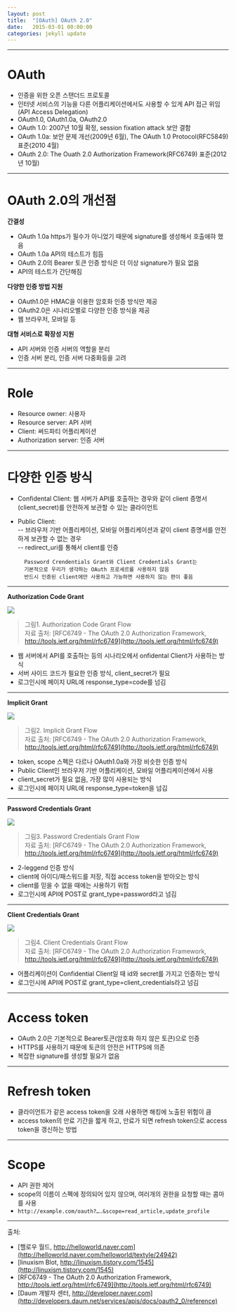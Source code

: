 ```yaml
---
layout: post
title:  "[OAuth] OAuth 2.0"
date:   2015-03-01 00:00:00
categories: jekyll update
---
```


---

# OAuth

- 인증을 위한 오픈 스탠더드 프로토콜
- 인터넷 서비스의 기능을 다른 어플리케이션에서도 사용할 수 있게 API 접근 위임(API Access Delegation)
- OAuth1.0, OAuth1.0a, OAuth2.0
- OAuth 1.0: 2007년 10월 확정, session fixation attack 보안 결함
- OAuth 1.0a: 보안 문제 개선(2009년 6월), The OAuth 1.0 Protocol(RFC5849) 표준(2010 4월)
- OAuth 2.0: The Ouath 2.0 Authorization Framework(RFC6749) 표준(2012년 10월)

--- 

# OAuth 2.0의 개선점

**간결성**  

- OAuth 1.0a https가 필수가 아니었기 때문에 signature를 생성해서 호출애햐 했음
- OAuth 1.0a API의 테스트가 힘듬
- OAuth 2.0의 Bearer 토큰 인증 방식은 더 이상 signature가 필요 없음
- API의 테스트가 간단해짐

**다양한 인증 방법 지원**  

- OAuth1.0은 HMAC을 이용한 암호화 인증 방식만 제공
- OAuth2.0은 시나리오별로 다양한 인증 방식을 제공
- 웹 브라우저, 모바일 등

**대형 서비스로 확장성 지원**  
- API 서버와 인증 서버의 역할을 분리
- 인증 서버 분리, 인증 서버 다중화등을 고려

---

# Role

- Resource owner: 사용자
- Resource server: API 서버
- Client: 써드파티 어플리케이션
- Authorization server: 인증 서버

--- 

# 다양한 인증 방식

- Confidental Client: 웹 서버가 API를 호출하는 경우와 같이 client 증명서(client_secret)를 안전하게 보관할 수 있는 클라이언트
- Public Client:  
-- 브라우저 기반 어플리케이션, 모바일 어플리케이션과 같이 client 증명서를 안전하게 보관할 수 없는 경우  
-- redirect_uri를 통해서 client를 인증


		Password Crendentials Grant와 Client Credentials Grant는  
		기본적으로 우리가 생각하는 OAuth 프로세르를 사용하지 않음  
		반드시 인증된 client에만 사용하고 가능하면 사용하지 않는 편이 좋음


---

**Authorization Code Grant** 

![](/images/oauth/oauth2.0_1.png)  

> 그림1. Authorization Code Grant Flow  
> 자료 출처: [RFC6749 -  The OAuth 2.0 Authorization Framework, http://tools.ietf.org/html/rfc6749](http://tools.ietf.org/html/rfc6749)

- 웹 서버에서 API를 호출하는 등의 시나리오에서 onfidental Client가 사용하는 방식
- 서버 사이드 코드가 필요한 인증 방식, client_secret가 필요
- 로그인시에 페이지 URL에 response_type=code를 넘김

---

**Implicit Grant**  

![](/images/oauth/oauth2.0_2.png)  

> 그림2. Implicit Grant Flow  
> 자료 출처: [RFC6749 -  The OAuth 2.0 Authorization Framework, http://tools.ietf.org/html/rfc6749](http://tools.ietf.org/html/rfc6749)

- token, scope 스펙은 다르나 OAuth1.0a와 가장 비슷한 인증 방식
- Public Client인 브라우저 기반 어플리케이션, 모바일 어플리케이션에서 사용
- client_secret가 필요 없음, 가장 많이 사용되는 방식
- 로그인시에 페이지 URL에 response_type=token을 넘김

---

**Password Credentials Grant**  

![](/images/oauth/oauth2.0_3.png)  

> 그림3. Password Credentials Grant Flow  
> 자료 출처: [RFC6749 -  The OAuth 2.0 Authorization Framework, http://tools.ietf.org/html/rfc6749](http://tools.ietf.org/html/rfc6749)

- 2-leggend 인증 방식
- client에 아이디/패스워드를 저장, 직접 access token을 받아오는 방식
- client를 믿을 수 없을 때에는 사용하기 위험
- 로그인시에 API에 POST로 grant_type=password라고 넘김

--- 

**Client Credentials Grant**  

![](/images/oauth/oauth2.0_4.png)  

> 그림4. Client Credentials Grant Flow  
> 자료 출처: [RFC6749 -  The OAuth 2.0 Authorization Framework, http://tools.ietf.org/html/rfc6749](http://tools.ietf.org/html/rfc6749)

- 어플리케이션이 Confidential Client일 때 id와 secret를 가지고 인증하는 방식  
- 로그인시에 API에 POST로 grant_type=client_credentials라고 넘김  

---

# Access token

- OAuth 2.0은 기본적으로 Bearer토큰(암호화 하지 않은 토큰)으로 인증
- HTTPS를 사용하기 때문에 토큰의 안전은 HTTPS에 의존
- 복잡한 signature를 생성할 필요가 없음

--- 

# Refresh token

- 클라이언트가 같은 access token을 오래 사용하면 해킹에 노출된 위험이 큼
- access token의 만료 기간을 짧게 하고, 만료가 되면 refresh token으로 access token을 갱신하는 방법

---

# Scope

- API 권한 제어
- scope의 이름이 스펙에 정의되어 있지 않으며, 여러개의 권한을 요청할 때는 콤마를 사용
- `http://example.com/oauth?….&scope=read_article,update_profile`

---

출처:  

- [핼로우 월드, http://helloworld.naver.com](http://helloworld.naver.com/helloworld/textyle/24942) 
- [linuxism Blot, http://linuxism.tistory.com/1545](http://linuxism.tistory.com/1545)
- [RFC6749 -  The OAuth 2.0 Authorization Framework, http://tools.ietf.org/html/rfc6749](http://tools.ietf.org/html/rfc6749)
- [Daum 개발자 센터, http://developer.naver.com](http://developers.daum.net/services/apis/docs/oauth2_0/reference)